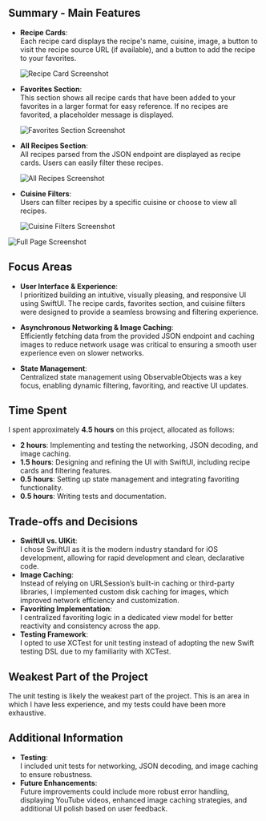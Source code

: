 ## Summary - Main Features

- **Recipe Cards**:  
  Each recipe card displays the recipe's name, cuisine, image, a button to visit the recipe source URL (if available), and a button to add the recipe to your favorites.
  
    ![Recipe Card Screenshot](Screenshots/Card.png)


- **Favorites Section**:  
  This section shows all recipe cards that have been added to your favorites in a larger format for easy reference. If no recipes are favorited, a placeholder message is displayed.
  
  ![Favorites Section Screenshot](Screenshots/Favorites.png)


- **All Recipes Section**:  
  All recipes parsed from the JSON endpoint are displayed as recipe cards. Users can easily filter these recipes.
  
  ![All Recipes Screenshot](Screenshots/All.png)


- **Cuisine Filters**:  
  Users can filter recipes by a specific cuisine or choose to view all recipes.
  
  ![Cuisine Filters Screenshot](Screenshots/Filter.png)
  
![Full Page Screenshot](Screenshots/Full.png)



## Focus Areas
- **User Interface & Experience**:  
  I prioritized building an intuitive, visually pleasing, and responsive UI using SwiftUI. The recipe cards, favorites section, and cuisine filters were designed to provide a seamless browsing and filtering experience.
  
- **Asynchronous Networking & Image Caching**:  
  Efficiently fetching data from the provided JSON endpoint and caching images to reduce network usage was critical to ensuring a smooth user experience even on slower networks.

- **State Management**:  
  Centralized state management using ObservableObjects was a key focus, enabling dynamic filtering, favoriting, and reactive UI updates.

## Time Spent
I spent approximately **4.5 hours** on this project, allocated as follows:
- **2 hours**: Implementing and testing the networking, JSON decoding, and image caching.
- **1.5 hours**: Designing and refining the UI with SwiftUI, including recipe cards and filtering features.
- **0.5 hours**: Setting up state management and integrating favoriting functionality.
- **0.5 hours**: Writing tests and documentation.

## Trade-offs and Decisions
- **SwiftUI vs. UIKit**:  
  I chose SwiftUI as it is the modern industry standard for iOS development, allowing for rapid development and clean, declarative code.
- **Image Caching**:  
  Instead of relying on URLSession’s built-in caching or third-party libraries, I implemented custom disk caching for images, which improved network efficiency and customization.
- **Favoriting Implementation**:  
  I centralized favoriting logic in a dedicated view model for better reactivity and consistency across the app.
- **Testing Framework**:  
  I opted to use XCTest for unit testing instead of adopting the new Swift testing DSL due to my familiarity with XCTest.

## Weakest Part of the Project
The unit testing is likely the weakest part of the project. This is an area in which I have less experience, and my tests could have been more exhaustive.

## Additional Information
- **Testing**:  
  I included unit tests for networking, JSON decoding, and image caching to ensure robustness.
- **Future Enhancements**:  
  Future improvements could include more robust error handling, displaying YouTube videos, enhanced image caching strategies, and additional UI polish based on user feedback.
